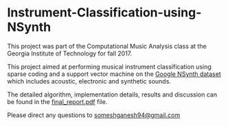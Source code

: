 # Instrument-Classification-using-NSynth

This project was part of the Computational Music Analysis class at the Georgia Institute of Technology for fall 2017.

This project aimed at performing musical instrument classification using sparse coding and a support vector machine on the [Google NSynth dataset](https://magenta.tensorflow.org/datasets/nsynth) which includes acoustic, electronic and synthetic sounds.

The detailed algorithm, implementation details, results and discussion can be found in the [final_report.pdf]() file.

Please direct any questions to someshganesh94@gmail.com
